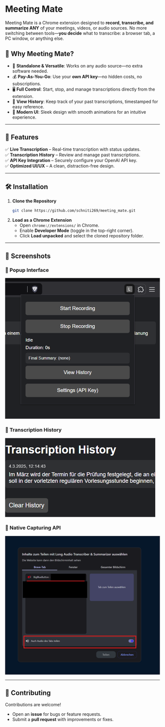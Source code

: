 
# Meeting Mate

Meeting Mate is a Chrome extension designed to **record, transcribe, and summarize ANY** of your meetings, videos, or audio sources. No more switching between tools—**you decide** what to transcribe: a browser tab, a PC window, or anything else.

## 🚀 Why Meeting Mate?
- 🎯 **Standalone & Versatile**: Works on any audio source—no extra software needed.
- 💰 **Pay-As-You-Go**: Use your **own API key**—no hidden costs, no subscriptions.
- 🖥️ **Full Control**: Start, stop, and manage transcriptions directly from the extension.
- 📜 **View History**: Keep track of your past transcriptions, timestamped for easy reference.
- 🎨 **Modern UI**: Sleek design with smooth animations for an intuitive experience.

---

## 🔧 Features
✅ **Live Transcription** – Real-time transcription with status updates.  
✅ **Transcription History** – Review and manage past transcriptions.  
✅ **API Key Integration** – Securely configure your OpenAI API key.  
✅ **Optimized UI/UX** – A clean, distraction-free design.  

---

## 🛠️ Installation
1. **Clone the Repository**
   ```bash
   git clone https://github.com/schniti269/meeting_mate.git
   ```
2. **Load as a Chrome Extension**
   - Open `chrome://extensions/` in Chrome.
   - Enable **Developer Mode** (toggle in the top-right corner).
   - Click **Load unpacked** and select the cloned repository folder.

---

## 📸 Screenshots

### 🔹 Popup Interface
![History Screenshot](Screenshot%202025-03-04%20122128.png)

### 🔹 Transcription History
![Popup Screenshot](Screenshot%202025-03-04%20122054.png)


### 🔹 Native Capturing API
![Options Screenshot](Screenshot%202025-03-04%20122411.png)

---

## 🤝 Contributing
Contributions are welcome!  
- Open an **issue** for bugs or feature requests.  
- Submit a **pull request** with improvements or fixes.  
